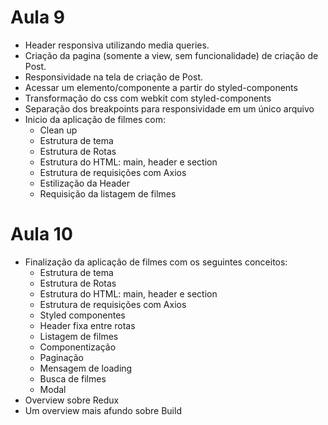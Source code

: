 # Aula 9

- Header responsiva utilizando media queries.
- Criação da pagina (somente a view, sem funcionalidade) de criação de Post.
- Responsividade na tela de criação de Post.
- Acessar um elemento/componente a partir do styled-components
- Transformação do css com webkit com styled-components
- Separação dos breakpoints para responsividade em um único arquivo
- Inicio da aplicação de filmes com:
  - Clean up
  - Estrutura de tema
  - Estrutura de Rotas
  - Estrutura do HTML: main, header e section
  - Estrutura de requisições com Axios
  - Estilização da Header
  - Requisição da listagem de filmes

# Aula 10

- Finalização da aplicação de filmes com os seguintes conceitos:
  - Estrutura de tema
  - Estrutura de Rotas
  - Estrutura do HTML: main, header e section
  - Estrutura de requisições com Axios
  - Styled componentes
  - Header fixa entre rotas
  - Listagem de filmes
  - Componentização
  - Paginação
  - Mensagem de loading
  - Busca de filmes
  - Modal
- Overview sobre Redux
- Um overview mais afundo sobre Build
